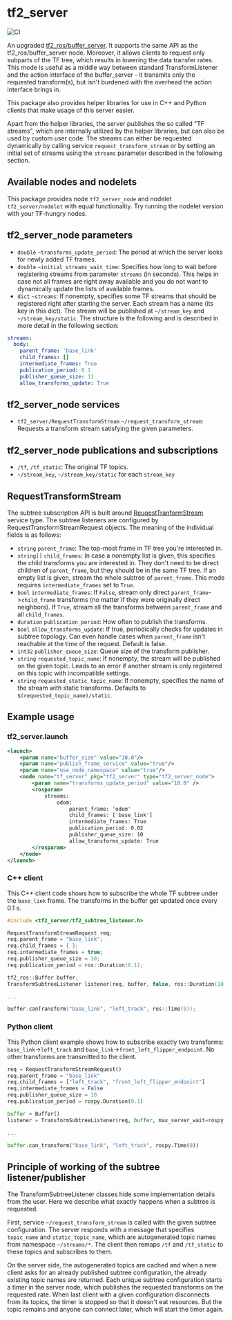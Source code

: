 # tf2_server

![CI](https://github.com/peci1/tf2_server/workflows/CI/badge.svg)

An upgraded [tf2_ros/buffer_server](https://github.com/ros/geometry2/blob/melodic-devel/tf2_ros/src/buffer_server.cpp).
It supports the same API as the tf2_ros/buffer_server node. Moreover, it allows clients
to request only subparts of the TF tree, which results in lowering the data transfer rates.
This mode is useful as a middle way between standard TransformListener and the 
action interface of the buffer_server - it transmits only the requested transform(s),
but isn't burdened with the overhead the action interface brings in.

This package also provides helper libraries for use in C++ and Python clients
that make usage of this server easier.

Apart from the helper libraries, the server publishes the so called "TF streams",
which are internally utilized by the helper libraries, but can also be used by
custom user code. The streams can either be requested dynamically by calling service
`request_transform_stream` or by setting an initial set of streams using the `streams`
parameter described in the following section.

## Available nodes and nodelets

This package provides node `tf2_server_node` and nodelet `tf2_server/nodelet` with
equal functionality. Try running the nodelet version with your TF-hungry nodes.

## tf2_server_node parameters

 - `double` `~transforms_update_period`: The period at which the server looks for
   newly added TF frames.
 - `double` `~initial_streams_wait_time`: Specifies how long to wait before 
   registering streams from parameter `streams` (in seconds). This helps in case
   not all frames are right away available and you do not want to dynamically update
   the lists of available frames.
 - `dict` `~streams`: If nonempty, specifies some TF streams that should be registered
   right after starting the server. Each stream has a name (its key in this dict).
   The stream will be published at `~/stream_key` and 
   `~/stream_key/static`. The structure is the following and is described
   in more detail in the following section:

```YAML
streams:
  body:
    parent_frame: 'base_link'
    child_frames: []
    intermediate_frames: True
    publication_period: 0.1
    publisher_queue_size: 11
    allow_transforms_update: True
```

## tf2_server_node services

 - `tf2_server/RequestTransformStream` `~/request_transform_stream`: Requests a transform
   stream satisfying the given parameters.
   
## tf2_server_node publications and subscriptions

 - `/tf`, `/tf_static`: The original TF topics.
 - `~/stream_key`, `~/stream_key/static` for each `stream_key`

## RequestTransformStream

The subtree subscription API is built around [ReuqestTranformStream](srv/RequestTransformStream.srv)
service type. The subtree listeners are configured by RequestTransformStreamRequest
objects. The meaning of the individual fields is as follows:

 - `string` `parent_frame`: The top-most frame in TF tree you're interested in.
 - `string[]` `child_frames`: In case a nonempty list is given, this specifies the
  child transforms you are interested in. They don't need to be direct children
  of `parent_frame`, but they should be in the same TF tree. If an empty list is
  given, stream the whole subtree of `parent_frame`. This mode requires 
  `intermediate_frames` set to `True`.
 - `bool` `intermediate_frames`: If `False`, stream only direct
 `parent_frame`->`child_frame` transforms (no matter if they were originally
 direct neighbors). If `True`, stream all the transforms between `parent_frame`
 and all `child_frames`.
 - `duration` `publication_period`: How often to publish the transforms.
 - `bool` `allow_transforms_update`: If true, periodically checks for updates in
   subtree topology. Can even handle cases when `parent_frame` isn't reachable
   at the time of the request. Default is false.
 - `int32` `publisher_queue_size`: Queue size of the transform publisher.
 - `string` `requested_topic_name`: If nonempty, the stream will be published on
   the given topic. Leads to an error if another stream is only registered on
   this topic with incompatible settings.
 - `string` `requested_static_topic_name`: If nonempty, specifies the name of
   the stream with static transforms. Defaults to `$(requested_topic_name)/static`.
 
## Example usage

### tf2_server.launch

```XML
<launch>
    <param name="buffer_size" value="30.0"/>
    <param name="publish_frame_service" value="true"/>
    <param name="use_node_namespace" value="true"/>
    <node name="tf_server" pkg="tf2_server" type="tf2_server_node">
        <param name="transforms_update_period" value="10.0" />
        <rosparam>
            streams:
                odom:
                    parent_frame: 'odom'
                    child_frames: ['base_link']
                    intermediate_frames: True
                    publication_period: 0.02
                    publisher_queue_size: 10
                    allow_transforms_update: True
        </rosparam>
    </node>
</launch>
```
    
### C++ client

This C++ client code shows how to subscribe the whole TF subtree under the
`base_link` frame. The transforms in the buffer get updated once every 0.1 s.

```C++
#include <tf2_server/tf2_subtree_listener.h>

RequestTransformStreamRequest req;
req.parent_frame = "base_link";
req.child_frames = { };
req.intermediate_frames = true;
req.publisher_queue_size = 10;
req.publication_period = ros::Duration(0.1);

tf2_ros::Buffer buffer;
TransformSubtreeListener listener(req, buffer, false, ros::Duration(10));

...

buffer.canTransform("base_link", "left_track", ros::Time(0));
```
    
### Python client

This Python client example shows how to subscribe exactly two transforms:
`base_link`->`left_track` and `base_link`->`front_left_flipper_endpoint`.
No other transforms are transmitted to the client.

```Python
req = RequestTransformStreamRequest()
req.parent_frame = "base_link"
req.child_frames = ["left_track", "front_left_flipper_endpoint"]
req.intermediate_frames = False
req.publisher_queue_size = 10
req.publication_period = rospy.Duration(0.1)

buffer = Buffer()
listener = TransformSubtreeListener(req, buffer, max_server_wait=rospy.Duration(10))

...

buffer.can_transform("base_link", "left_track", rospy.Time(0))
```
    
## Principle of working of the subtree listener/publisher

The TransformSubtreeListener classes hide some implementation details from the
user. Here we describe what exactly happens when a subtree is requested.

First, service `~/request_transform_stream` is called with the given
subtree configuration. The server responds with a message that specifies
`topic_name` and `static_topic_name`, which are autogenerated topic names from
namespace `~/streams/*`. The client then remaps `/tf` and `/tf_static`
to these topics and subscribes to them.

On the server side, the autogenerated topics are cached and when a new client
asks for an already published subtree configuration, the already existing topic
names are returned. Each unique subtree configuration starts a timer in the
server node, which publishes the requested transforms on the requested rate.
When last client with a given configuration disconnects from its topics, the
timer is stopped so that it doesn't eat resources. But the topic remains and
anyone can connect later, which will start the timer again.  
